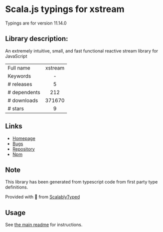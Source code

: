 
# Scala.js typings for xstream

Typings are for version 11.14.0

## Library description:
An extremely intuitive, small, and fast functional reactive stream library for JavaScript

|                    |                 |
| ------------------ | :-------------: |
| Full name          | xstream |
| Keywords           | - |
| # releases         | 5 |
| # dependents       | 212 |
| # downloads        | 371670 |
| # stars            | 9 |

## Links
- [Homepage](https://github.com/staltz/xstream#readme)
- [Bugs](https://github.com/staltz/xstream/issues)
- [Repository](https://github.com/staltz/xstream)
- [Npm](https://www.npmjs.com/package/xstream)
    


## Note
This library has been generated from typescript code from first party type definitions.

Provided with :purple_heart: from [ScalablyTyped](https://github.com/oyvindberg/ScalablyTyped)

## Usage
See [the main readme](../../readme.md) for instructions.


